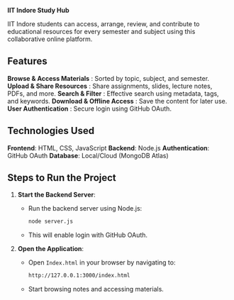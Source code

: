 **IIT Indore Study Hub**

IIT Indore students can access, arrange, review, and contribute to educational resources for every semester and subject using this collaborative online platform.

## Features
**Browse & Access Materials** : Sorted by topic, subject, and semester.
**Upload & Share Resources** : Share assignments, slides, lecture notes, PDFs, and more.
**Search & Filter** : Effective search using metadata, tags, and keywords.
**Download & Offline Access** : Save the content for later use.
**User Authentication** : Secure login using GitHub OAuth.

## Technologies Used
**Frontend**: HTML, CSS, JavaScript
**Backend**: Node.js
**Authentication**: GitHub OAuth
**Database**: Local/Cloud (MongoDB Atlas)

## Steps to Run the Project
1. **Start the Backend Server**: 
   - Run the backend server using Node.js:
     ```bash
     node server.js
     ```
   - This will enable login with GitHub OAuth.

2. **Open the Application**:
   - Open `Index.html` in your browser by navigating to:
     ```bash
     http://127.0.0.1:3000/index.html
     ```
   - Start browsing notes and accessing materials.
